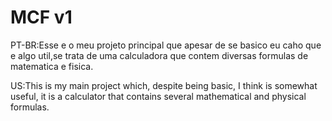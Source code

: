 # MCF v1

PT-BR:Esse e o meu projeto principal que apesar de se basico eu caho que e algo util,se trata de uma calculadora que contem diversas formulas de matematica e fisica.

US:This is my main project which, despite being basic, I think is somewhat useful, it is a calculator that contains several mathematical and physical formulas.
